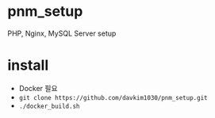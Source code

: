 # pnm_setup
PHP, Nginx, MySQL Server setup

# install
- Docker 필요
- `git clone https://github.com/davkim1030/pnm_setup.git`
- `./docker_build.sh`
